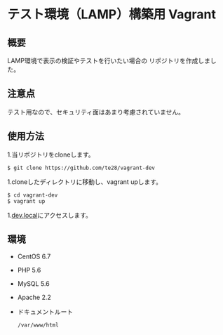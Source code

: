 # テスト環境（LAMP）構築用 Vagrant

## 概要

LAMP環境で表示の検証やテストを行いたい場合の
リポジトリを作成しました。

## 注意点

テスト用なので、セキュリティ面はあまり考慮されていません。

## 使用方法

1.当リポジトリをcloneします。

```
$ git clone https://github.com/te28/vagrant-dev
```

1.cloneしたディレクトリに移動し、vagrant upします。

```
$ cd vagrant-dev
$ vagrant up
```

1.[dev.local](http://dev.local)にアクセスします。



## 環境

* CentOS 6.7
* PHP 5.6
* MySQL 5.6
* Apache 2.2

* ドキュメントルート

  ```
  /var/www/html
  ```
